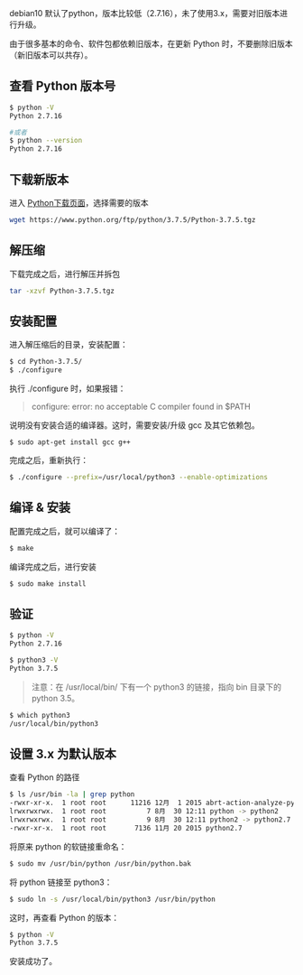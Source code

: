debian10 默认了python，版本比较低（2.7.16），未了使用3.x，需要对旧版本进行升级。

由于很多基本的命令、软件包都依赖旧版本，在更新 Python 时，不要删除旧版本（新旧版本可以共存）。

## 查看 Python 版本号
```sh
$ python -V
Python 2.7.16

#或者
$ python --version
Python 2.7.16
```
## 下载新版本
进入 [Python下载页面](https://www.python.org/ftp/python/)，选择需要的版本
```sh
wget https://www.python.org/ftp/python/3.7.5/Python-3.7.5.tgz
```
## 解压缩
下载完成之后，进行解压并拆包
```sh
tar -xzvf Python-3.7.5.tgz
```
## 安装配置
进入解压缩后的目录，安装配置：
```sh
$ cd Python-3.7.5/
$ ./configure 
```
执行 ./configure 时，如果报错：

>configure: error: no acceptable C compiler found in $PATH

说明没有安装合适的编译器。这时，需要安装/升级 gcc 及其它依赖包。

```
$ sudo apt-get install gcc g++
```
完成之后，重新执行：
```sh
$ ./configure --prefix=/usr/local/python3 --enable-optimizations
```

## 编译 & 安装
配置完成之后，就可以编译了：
```sh
$ make
```
编译完成之后，进行安装
```sh
$ sudo make install
```
## 验证
```sh
$ python -V
Python 2.7.16

$ python3 -V
Python 3.7.5
```
>注意：在 /usr/local/bin/ 下有一个 python3 的链接，指向 bin 目录下的 python 3.5。
```sh
$ which python3
/usr/local/bin/python3
```
## 设置 3.x 为默认版本
查看 Python 的路径
```sh
$ ls /usr/bin -la | grep python
-rwxr-xr-x.  1 root root      11216 12月  1 2015 abrt-action-analyze-python
lrwxrwxrwx.  1 root root          7 8月  30 12:11 python -> python2
lrwxrwxrwx.  1 root root          9 8月  30 12:11 python2 -> python2.7
-rwxr-xr-x.  1 root root       7136 11月 20 2015 python2.7
```
将原来 python 的软链接重命名：
```sh
$ sudo mv /usr/bin/python /usr/bin/python.bak
```
将 python 链接至 python3：
```sh
$ sudo ln -s /usr/local/bin/python3 /usr/bin/python
```
这时，再查看 Python 的版本：
```sh
$ python -V
Python 3.7.5
```
安装成功了。